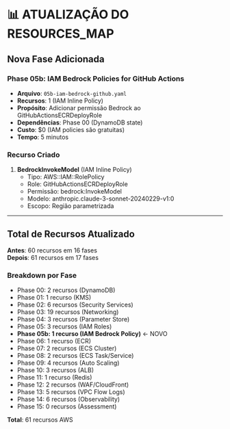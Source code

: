 # 📊 ATUALIZAÇÃO DO RESOURCES_MAP

## Nova Fase Adicionada

### Phase 05b: IAM Bedrock Policies for GitHub Actions
- **Arquivo**: `05b-iam-bedrock-github.yaml`
- **Recursos**: 1 (IAM Inline Policy)
- **Propósito**: Adicionar permissão Bedrock ao GitHubActionsECRDeployRole
- **Dependências**: Phase 00 (DynamoDB state)
- **Custo**: $0 (IAM policies são gratuitas)
- **Tempo**: 5 minutos

### Recurso Criado
1. **BedrockInvokeModel** (IAM Inline Policy)
   - Tipo: AWS::IAM::RolePolicy
   - Role: GitHubActionsECRDeployRole
   - Permissão: bedrock:InvokeModel
   - Modelo: anthropic.claude-3-sonnet-20240229-v1:0
   - Escopo: Região parametrizada

---

## Total de Recursos Atualizado

**Antes**: 60 recursos em 16 fases  
**Depois**: 61 recursos em 17 fases

### Breakdown por Fase
- Phase 00: 2 recursos (DynamoDB)
- Phase 01: 1 recurso (KMS)
- Phase 02: 6 recursos (Security Services)
- Phase 03: 19 recursos (Networking)
- Phase 04: 3 recursos (Parameter Store)
- Phase 05: 3 recursos (IAM Roles)
- **Phase 05b: 1 recurso (IAM Bedrock Policy)** ← NOVO
- Phase 06: 1 recurso (ECR)
- Phase 07: 2 recursos (ECS Cluster)
- Phase 08: 2 recursos (ECS Task/Service)
- Phase 09: 4 recursos (Auto Scaling)
- Phase 10: 3 recursos (ALB)
- Phase 11: 1 recurso (Redis)
- Phase 12: 2 recursos (WAF/CloudFront)
- Phase 13: 5 recursos (VPC Flow Logs)
- Phase 14: 6 recursos (Observability)
- Phase 15: 0 recursos (Assessment)

**Total**: 61 recursos AWS

